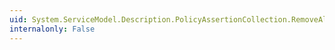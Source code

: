 ```yaml
---
uid: System.ServiceModel.Description.PolicyAssertionCollection.RemoveAll(System.String,System.String)
internalonly: False
---
```

